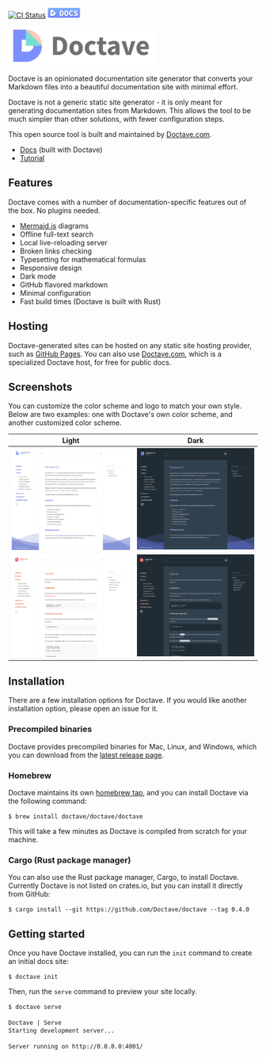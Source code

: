 [![CI Status](https://github.com/Doctave/doctave/actions/workflows/ci.yml/badge.svg?branch=master)](https://github.com/Doctave/doctave/actions)
[![Docs](./docs/_include/assets/doctave-badge.png)](https://cli.doctave.com/)


![Doctave](./docs/_include/assets/doctave-logo-wide.png)

Doctave is an opinionated documentation site generator that converts your Markdown files into
a beautiful documentation site with minimal effort.

Doctave is not a generic static site generator - it is only meant for generating documentation sites
from Markdown. This allows the tool to be much simpler than other solutions, with fewer
configuration steps.

This open source tool is built and maintained by [Doctave.com](https://www.doctave.com).

* [Docs](https://cli.doctave.com) (built with Doctave)
* [Tutorial](https://cli.doctave.com/tutorial)

## Features

Doctave comes with a number of documentation-specific features out of the box. No plugins needed.

- [Mermaid.js](https://mermaid-js.github.io/) diagrams
- Offline full-text search
- Local live-reloading server
- Broken links checking
- Typesetting for mathematical formulas
- Responsive design
- Dark mode
- GitHub flavored markdown
- Minimal configuration
- Fast build times (Doctave is built with Rust)

## Hosting

Doctave-generated sites can be hosted on any static site hosting provider, such as [GitHub
Pages](https://pages.github.com/). You can also use [Doctave.com](https://www.doctave.com), which is
a specialized Doctave host, for free for public docs.

## Screenshots

You can customize the color scheme and logo to match your own style. Below are two examples: one
with Doctave's own color scheme, and another customized color scheme.

Light                                             | Dark                                                    |
--------------------------------------------------|---------------------------------------------------------|
![Exmple 1](./docs/_include/assets/example-1.png) | ![Example 2](./docs/_include/assets/example-1-dark.png) |
![Exmple 2](./docs/_include/assets/example-2.png) | ![Example 2](./docs/_include/assets/example-2-dark.png) |

## Installation

There are a few installation options for Doctave. If you would like another installation option,
please open an issue for it.

### Precompiled binaries

Doctave provides precompiled binaries for Mac, Linux, and Windows, which you can download from the
[latest release page](https://github.com/Doctave/doctave/releases/latest).

### Homebrew

Doctave maintains its own [homebrew tap](https://github.com/Doctave/homebrew-doctave), and you can
install Doctave via the following command:

```
$ brew install doctave/doctave/doctave
```

This will take a few minutes as Doctave is compiled from scratch for your machine.

### Cargo (Rust package manager)

You can also use the Rust package manager, Cargo, to install Doctave. Currently Doctave is not
listed on crates.io, but you can install it directly from GitHub:

```
$ cargo install --git https://github.com/Doctave/doctave --tag 0.4.0
```

## Getting started

Once you have Doctave installed, you can run the `init` command to create an initial docs site:

```
$ doctave init
```

Then, run the `serve` command to preview your site locally.

```
$ doctave serve

Doctave | Serve
Starting development server...

Server running on http://0.0.0.0:4001/

```
